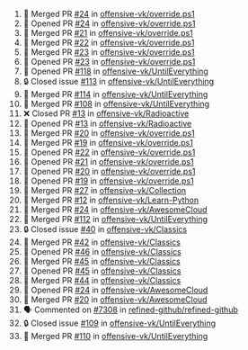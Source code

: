 <!--START_SECTION:activity-->
1. 🎉 Merged PR [#24](https://github.com/offensive-vk/override.ps1/pull/24) in [offensive-vk/override.ps1](https://github.com/offensive-vk/override.ps1)
2. 💪 Opened PR [#24](https://github.com/offensive-vk/override.ps1/pull/24) in [offensive-vk/override.ps1](https://github.com/offensive-vk/override.ps1)
3. 🎉 Merged PR [#21](https://github.com/offensive-vk/override.ps1/pull/21) in [offensive-vk/override.ps1](https://github.com/offensive-vk/override.ps1)
4. 🎉 Merged PR [#22](https://github.com/offensive-vk/override.ps1/pull/22) in [offensive-vk/override.ps1](https://github.com/offensive-vk/override.ps1)
5. 🎉 Merged PR [#23](https://github.com/offensive-vk/override.ps1/pull/23) in [offensive-vk/override.ps1](https://github.com/offensive-vk/override.ps1)
6. 💪 Opened PR [#23](https://github.com/offensive-vk/override.ps1/pull/23) in [offensive-vk/override.ps1](https://github.com/offensive-vk/override.ps1)
7. 💪 Opened PR [#118](https://github.com/offensive-vk/UntilEverything/pull/118) in [offensive-vk/UntilEverything](https://github.com/offensive-vk/UntilEverything)
8. 🔒 Closed issue [#113](https://github.com/offensive-vk/UntilEverything/issues/113) in [offensive-vk/UntilEverything](https://github.com/offensive-vk/UntilEverything)
9. 🎉 Merged PR [#114](https://github.com/offensive-vk/UntilEverything/pull/114) in [offensive-vk/UntilEverything](https://github.com/offensive-vk/UntilEverything)
10. 🎉 Merged PR [#108](https://github.com/offensive-vk/UntilEverything/pull/108) in [offensive-vk/UntilEverything](https://github.com/offensive-vk/UntilEverything)
11. ❌ Closed PR [#13](https://github.com/offensive-vk/Radioactive/pull/13) in [offensive-vk/Radioactive](https://github.com/offensive-vk/Radioactive)
12. 💪 Opened PR [#13](https://github.com/offensive-vk/Radioactive/pull/13) in [offensive-vk/Radioactive](https://github.com/offensive-vk/Radioactive)
13. 🎉 Merged PR [#20](https://github.com/offensive-vk/override.ps1/pull/20) in [offensive-vk/override.ps1](https://github.com/offensive-vk/override.ps1)
14. 🎉 Merged PR [#19](https://github.com/offensive-vk/override.ps1/pull/19) in [offensive-vk/override.ps1](https://github.com/offensive-vk/override.ps1)
15. 💪 Opened PR [#22](https://github.com/offensive-vk/override.ps1/pull/22) in [offensive-vk/override.ps1](https://github.com/offensive-vk/override.ps1)
16. 💪 Opened PR [#21](https://github.com/offensive-vk/override.ps1/pull/21) in [offensive-vk/override.ps1](https://github.com/offensive-vk/override.ps1)
17. 💪 Opened PR [#20](https://github.com/offensive-vk/override.ps1/pull/20) in [offensive-vk/override.ps1](https://github.com/offensive-vk/override.ps1)
18. 💪 Opened PR [#19](https://github.com/offensive-vk/override.ps1/pull/19) in [offensive-vk/override.ps1](https://github.com/offensive-vk/override.ps1)
19. 🎉 Merged PR [#27](https://github.com/offensive-vk/Collection/pull/27) in [offensive-vk/Collection](https://github.com/offensive-vk/Collection)
20. 🎉 Merged PR [#12](https://github.com/offensive-vk/Learn-Python/pull/12) in [offensive-vk/Learn-Python](https://github.com/offensive-vk/Learn-Python)
21. 🎉 Merged PR [#24](https://github.com/offensive-vk/AwesomeCloud/pull/24) in [offensive-vk/AwesomeCloud](https://github.com/offensive-vk/AwesomeCloud)
22. 🎉 Merged PR [#112](https://github.com/offensive-vk/UntilEverything/pull/112) in [offensive-vk/UntilEverything](https://github.com/offensive-vk/UntilEverything)
23. 🔒 Closed issue [#40](https://github.com/offensive-vk/Classics/issues/40) in [offensive-vk/Classics](https://github.com/offensive-vk/Classics)
24. 🎉 Merged PR [#42](https://github.com/offensive-vk/Classics/pull/42) in [offensive-vk/Classics](https://github.com/offensive-vk/Classics)
25. 💪 Opened PR [#46](https://github.com/offensive-vk/Classics/pull/46) in [offensive-vk/Classics](https://github.com/offensive-vk/Classics)
26. 🎉 Merged PR [#45](https://github.com/offensive-vk/Classics/pull/45) in [offensive-vk/Classics](https://github.com/offensive-vk/Classics)
27. 💪 Opened PR [#45](https://github.com/offensive-vk/Classics/pull/45) in [offensive-vk/Classics](https://github.com/offensive-vk/Classics)
28. 🎉 Merged PR [#44](https://github.com/offensive-vk/Classics/pull/44) in [offensive-vk/Classics](https://github.com/offensive-vk/Classics)
29. 💪 Opened PR [#24](https://github.com/offensive-vk/AwesomeCloud/pull/24) in [offensive-vk/AwesomeCloud](https://github.com/offensive-vk/AwesomeCloud)
30. 🎉 Merged PR [#20](https://github.com/offensive-vk/AwesomeCloud/pull/20) in [offensive-vk/AwesomeCloud](https://github.com/offensive-vk/AwesomeCloud)
31. 🗣 Commented on [#7308](https://github.com/refined-github/refined-github/issues/7308) in [refined-github/refined-github](https://github.com/refined-github/refined-github)
32. 🔒 Closed issue [#109](https://github.com/offensive-vk/UntilEverything/issues/109) in [offensive-vk/UntilEverything](https://github.com/offensive-vk/UntilEverything)
33. 🎉 Merged PR [#110](https://github.com/offensive-vk/UntilEverything/pull/110) in [offensive-vk/UntilEverything](https://github.com/offensive-vk/UntilEverything)
<!--END_SECTION:activity-->
